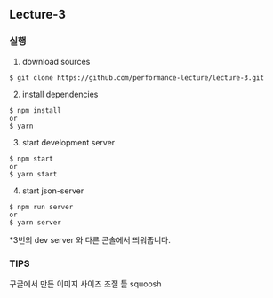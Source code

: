## Lecture-3
### 실행

1. download sources

```
$ git clone https://github.com/performance-lecture/lecture-3.git
```

2. install dependencies

```
$ npm install
or
$ yarn
```

3. start development server

```
$ npm start
or
$ yarn start
```

4. start json-server

```
$ npm run server
or
$ yarn server
```
*3번의 dev server 와 다른 콘솔에서 띄워줍니다.

### TIPS
구글에서 만든 이미지 사이즈 조절 툴 squoosh